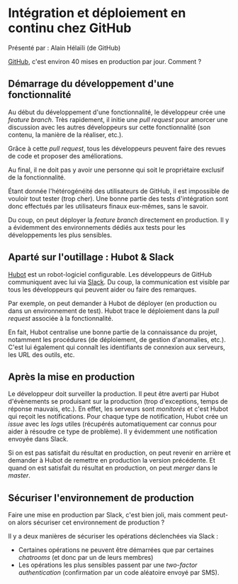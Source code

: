 # Intégration et déploiement en continu chez GitHub

Présenté par : Alain Hélaïli (de GitHub)

[GitHub](https://github.com/), c'est environ 40 mises en production par jour. Comment ?

## Démarrage du développement d'une fonctionnalité

Au début du développement d'une fonctionnalité, le développeur crée une *feature branch*. Très rapidement, il initie une *pull request* pour amorcer une discussion avec les autres développeurs sur cette fonctionnalité (son contenu, la manière de la réaliser, etc.).

Grâce à cette *pull request*, tous les développeurs peuvent faire des revues de code et proposer des améliorations.

Au final, il ne doit pas y avoir une personne qui soit le propriétaire exclusif de la fonctionnalité.

Étant donnée l'hétérogénéité des utilisateurs de GitHub, il est impossible de vouloir tout tester (trop cher). Une bonne partie des tests d'intégration sont donc effectués par les utilisateurs finaux eux-mêmes, sans le savoir.

Du coup, on peut déployer la *feature branch* directement en production. Il y a évidemment des environnements dédiés aux tests pour les développements les plus sensibles.

## Aparté sur l'outillage : Hubot & Slack

[Hubot](https://hubot.github.com/) est un robot-logiciel configurable. Les développeurs de GitHub communiquent avec lui via [Slack](https://slack.com/). Du coup, la communication est visible par tous les développeurs qui peuvent aider ou faire des remarques.

Par exemple, on peut demander à Hubot de déployer (en production ou dans un environnement de test). Hubot trace le déploiement dans la *pull request* associée à la fonctionnalité.

En fait, Hubot centralise une bonne partie de la connaissance du projet, notamment les procédures (de déploiement, de gestion d'anomalies, etc.). C'est lui également qui connaît les identifiants de connexion aux serveurs, les URL des outils, etc.

## Après la mise en production

Le développeur doit surveiller la production. Il peut être averti par Hubot d'évènements se produisant sur la production (trop d'exceptions, temps de réponse mauvais, etc.). En effet, les serveurs sont *monitorés* et c'est Hubot qui reçoit les notifications. Pour chaque type de notification, Hubot crée un *issue* avec les *logs* utiles (récupérés automatiquement car connus pour aider à résoudre ce type de problème). Il y évidemment une notification envoyée dans Slack.

Si on est pas satisfait du résultat en production, on peut revenir en arrière et demander à Hubot de remettre en production la version précédente. Et quand on est satisfait du résultat en production, on peut *merger* dans le *master*.

## Sécuriser l'environnement de production

Faire une mise en production par Slack, c'est bien joli, mais comment peut-on alors sécuriser cet environnement de production ?

Il y a deux manières de sécuriser les opérations déclenchées via Slack :
* Certaines opérations ne peuvent être démarrées que par certaines *chatrooms* (et donc par un de leurs membres)
* Les opérations les plus sensibles passent par une *two-factor authentication* (confirmation par un code aléatoire envoyé par SMS).
